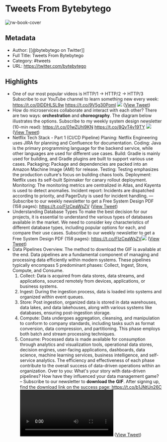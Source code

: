 # Tweets From Bytebytego

![rw-book-cover](https://pbs.twimg.com/profile_images/1512819600324448257/exWNgG2i.jpg)

## Metadata
- Author: [[@bytebytego on Twitter]]
- Full Title: Tweets From Bytebytego
- Category: #tweets
- URL: https://twitter.com/bytebytego

## Highlights
- One of our most popular videos is HTTP/1 -> HTTP/2 -> HTTP/3
  Subscribe to our YouTube channel to learn something new every week: https://t.co/0lDDHLSL9w https://t.co/9V5g30Poml
  ![](https://pbs.twimg.com/media/FjRpC2cVIAE1oqQ.jpg) ([View Tweet](https://twitter.com/bytebytego/status/1600019365763502080))
- How do microservices collaborate and interact with each other?
  There are two ways: 𝐨𝐫𝐜𝐡𝐞𝐬𝐭𝐫𝐚𝐭𝐢𝐨𝐧 and 𝐜𝐡𝐨𝐫𝐞𝐨𝐠𝐫𝐚𝐩𝐡𝐲.
  The diagram below illustrates the options.
  Subscribe to my weekly system design newsletter (10-min read): https://t.co/01wZUhl9KN https://t.co/8QvT4v19TY
  ![](https://pbs.twimg.com/media/FjW0E6OVQAAidkh.jpg) ([View Tweet](https://twitter.com/bytebytego/status/1600383451391471617))
- Netflix Tech Stack - Part 1 (CI/CD Pipeline)
  Planing: Netflix Engineering uses JIRA for planning and Confluence for documentation.
  Coding: Java is the primary programming language for the backend service, while other languages are used for different use cases.
  Build: Gradle is mainly used for building, and Gradle plugins are built to support various use cases.
  Packaging: Package and dependencies are packed into an Amazon Machine Image (AMI) for release.
  Testing: Testing emphasizes the production culture's focus on building chaos tools.
  Deployment: Netflix uses its self-built Spinnaker for canary rollout deployment.
  Monitoring: The monitoring metrics are centralized in Atlas, and Kayenta is used to detect anomalies.
  Incident report: Incidents are dispatched according to priority, and PagerDuty is used for incident handling.
  —
  Subscribe to our weekly newsletter to get a Free System Design PDF (158 pages): https://t.co/FIzCeaWsZV ([View Tweet](https://twitter.com/bytebytego/status/1708724375472767041))
- Understanding Database Types
  To make the best decision for our projects, it is essential to understand the various types of databases available in the market. We need to consider key characteristics of different database types, including popular options for each, and compare their use cases.
  Subscribe to our weekly newsletter to get a Free System Design PDF (158 pages): https://t.co/FIzCeaWsZV<img src='https://pbs.twimg.com/media/GAFXDbLaUAABSwK.jpg'/> ([View Tweet](https://twitter.com/bytebytego/status/1729759465191469301))
- Data Pipelines Overview. The method to download the GIF is available at the end.
  Data pipelines are a fundamental component of managing and processing data efficiently within modern systems. These pipelines typically encompass 5 predominant phases: Collect, Ingest, Store, Compute, and Consume.
  1. Collect:
  Data is acquired from data stores, data streams, and applications, sourced remotely from devices, applications, or business systems.
  2. Ingest:
  During the ingestion process, data is loaded into systems and organized within event queues.
  3. Store:
  Post ingestion, organized data is stored in data warehouses, data lakes, and data lakehouses, along with various systems like databases, ensuring post-ingestion storage.
  4. Compute:
  Data undergoes aggregation, cleansing, and manipulation to conform to company standards, including tasks such as format conversion, data compression, and partitioning. This phase employs both batch and stream processing techniques.
  5. Consume:
  Processed data is made available for consumption through analytics and visualization tools, operational data stores, decision engines, user-facing applications, dashboards, data science, machine learning services, business intelligence, and self-service analytics.
  The efficiency and effectiveness of each phase contribute to the overall success of data-driven operations within an organization.
  Over to you: What's your story with data-driven pipelines? How have they influenced your data management game?
  –
  Subscribe to our newsletter to 𝐝𝐨𝐰𝐧𝐥𝐨𝐚𝐝 𝐭𝐡𝐞 𝐆𝐈𝐅. After signing up, find the download link on the success page: https://t.co/b1JNtUn26C<video controls><source src="https://video.twimg.com/tweet_video/GCVj3iobgAApEq_.mp4" type="video/mp4">Your browser does not support the video tag.</video> ([View Tweet](https://twitter.com/bytebytego/status/1739906665473061154))
